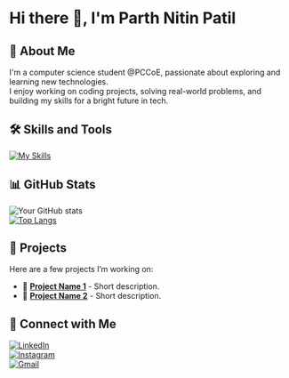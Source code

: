 # Hi there 👋, I'm Parth Nitin Patil

## 🚀 About Me  
I'm a computer science student @PCCoE, passionate about exploring and learning new technologies.  
I enjoy working on coding projects, solving real-world problems,  and building my skills for a bright future in tech.      

## 🛠️ Skills and Tools  
[![My Skills](https://skillicons.dev/icons?i=python,c,cpp,r)](https://github.com/combox1234)  

## 📊 GitHub Stats  
![Your GitHub stats](https://github-readme-stats.vercel.app/api?username=combox1234&show_icons=true&theme=radical)  
[![Top Langs](https://github-readme-stats.vercel.app/api/top-langs/?username=combox1234&layout=compact&theme=radical)](https://github.com/combox1234)  

## 🌟 Projects  
Here are a few projects I’m working on:  
- 🔭 **[Project Name 1](#)** - Short description.  
- 🌱 **[Project Name 2](#)** - Short description.  

## 🔗 Connect with Me  
[![LinkedIn](https://img.shields.io/badge/LinkedIn-0077B5?style=for-the-badge&logo=linkedin&logoColor=white)](https://www.linkedin.com/in/parth-patil-910482292/)  
[![Instagram](https://img.shields.io/badge/Instagram-E4405F?style=for-the-badge&logo=instagram&logoColor=white)](https://www.instagram.com/x.____parth.____x/)  
[![Gmail](https://img.shields.io/badge/Gmail-D14836?style=for-the-badge&logo=gmail&logoColor=white)](mailto:pathpatil1504@gmail.com)




